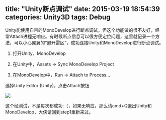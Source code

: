 title: "Unity断点调试"
date: 2015-03-19 18:54:39
categories: Unity3D
tags: Debug
---

Unity能使用自带的MonoDevelop进行断点调试，但这个功能做的很不友好，经常Attach进程无响应。有时候断点信息可以很方便定位问题，这里就记录一个方法，可以小心翼翼的“避开雷区”，成功连接Unity和MonoDevelop进行断点调试。

1. 打开Unity、MonoDevelop

2. 在Unity中，Assets -> Sync MonoDevelop Project

3. 在MonoDevelop中，Run -> Attach to Process...

选择Unity Editor (Unity)，点击Attach按钮  

![](/images/201503191901.png)

这个经测试，不是每次都成功:（，如果无响应，那么请cmd+Q退出Unity和MonoDevelop，大侠请回到step1重新来过。